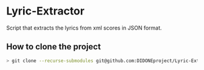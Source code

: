 # Lyric-Extractor
Script that extracts the lyrics from xml scores in JSON format.

## How to clone the project
```bash
> git clone --recurse-submodules git@github.com:DIDONEproject/Lyric-Extractor.git
```
